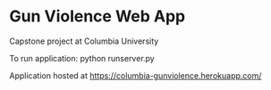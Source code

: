 # Gun Violence Web App
Capstone project at Columbia University


To run application: python runserver.py

Application hosted at https://columbia-gunviolence.herokuapp.com/
